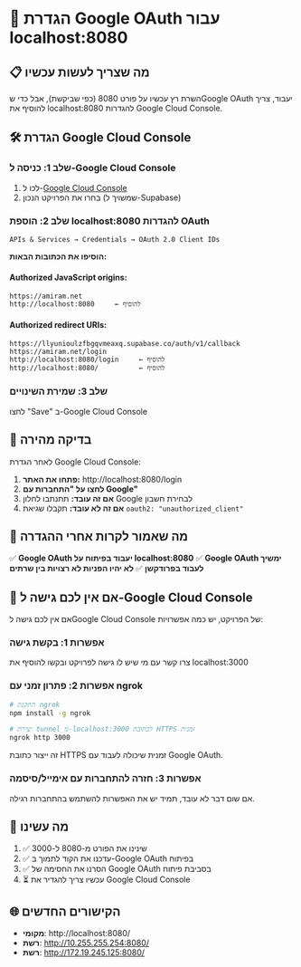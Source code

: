 # 🔧 הגדרת Google OAuth עבור localhost:8080

## 📋 מה שצריך לעשות עכשיו

השרת רץ עכשיו על פורט 8080 (כפי שביקשת), אבל כדי שGoogle OAuth יעבוד, צריך להוסיף את localhost:8080 להגדרות Google Cloud Console.

## 🛠️ הגדרת Google Cloud Console

### שלב 1: כניסה ל-Google Cloud Console
1. לכו ל-[Google Cloud Console](https://console.cloud.google.com/)
2. בחרו את הפרויקט הנכון (שמשויך ל-Supabase)

### שלב 2: הוספת localhost:8080 להגדרות OAuth
```
APIs & Services → Credentials → OAuth 2.0 Client IDs
```

**הוסיפו את הכתובות הבאות:**

#### Authorized JavaScript origins:
```
https://amiram.net
http://localhost:8080     ← להוסיף
```

#### Authorized redirect URIs:
```
https://llyunioulzfbgqvmeaxq.supabase.co/auth/v1/callback
https://amiram.net/login
http://localhost:8080/login     ← להוסיף
http://localhost:8080/          ← להוסיף
```

### שלב 3: שמירת השינויים
לחצו "Save" ב-Google Cloud Console

## 🔄 בדיקה מהירה

לאחר הגדרת Google Cloud Console:

1. **פתחו את האתר:** http://localhost:8080/login
2. **לחצו על "התחברות עם Google"**
3. **אם זה עובד:** תתנתבו לחלון Google לבחירת חשבון
4. **אם זה לא עובד:** תקבלו שגיאת `oauth2: "unauthorized_client"`

## 🎯 מה שאמור לקרות אחרי ההגדרה

✅ **Google OAuth יעבוד בפיתוח על localhost:8080**
✅ **Google OAuth ימשיך לעבוד בפרודקשן**
✅ **לא יהיו הפניות לא רצויות בין שרתים**

## 🚨 אם אין לכם גישה ל-Google Cloud Console

אם אין לכם גישה לGoogle Cloud Console של הפרויקט, יש כמה אפשרויות:

### אפשרות 1: בקשת גישה
צרו קשר עם מי שיש לו גישה לפרויקט ובקשו להוסיף את localhost:3000

### אפשרות 2: פתרון זמני עם ngrok
```bash
# התקנת ngrok
npm install -g ngrok

# יצירת tunnel מ-localhost:3000 לכתובת HTTPS זמנית
ngrok http 3000
```

זה ייצור כתובת HTTPS זמנית שיכולה לעבוד עם Google OAuth.

### אפשרות 3: חזרה להתחברות עם אימייל/סיסמה
אם שום דבר לא עובד, תמיד יש את האפשרות להשתמש בהתחברות רגילה.

## 📝 מה עשינו

1. ✅ שינינו את הפורט מ-8080 ל-3000
2. ✅ עדכנו את הקוד לתמוך ב-Google OAuth בפיתוח
3. ✅ הסרנו את החסימה של Google OAuth בסביבת פיתוח
4. ⏳ עכשיו צריך להגדיר את Google Cloud Console

## 🌐 הקישורים החדשים

- **מקומי**: http://localhost:8080/
- **רשת**: http://10.255.255.254:8080/
- **רשת**: http://172.19.245.125:8080/
